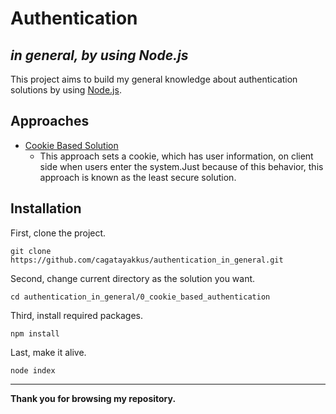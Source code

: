 # Authentication
## _in general, by using Node.js_

This project aims to build my general knowledge about authentication solutions by using [Node.js](https://nodejs.org/).

## Approaches
- [Cookie Based Solution](https://github.com/cagatayakkus/authentication_in_general/tree/main/0_cookie_based_authentication)
    - This approach sets a cookie, which has user information, on client side when users enter the system.Just because of this behavior, this approach is known as the least secure solution.

## Installation
First, clone the project.
```
git clone https://github.com/cagatayakkus/authentication_in_general.git
```
Second, change current directory as the solution you want.
```
cd authentication_in_general/0_cookie_based_authentication
```
Third, install required packages.
```
npm install
```
Last, make it alive.
```
node index
```

---
**Thank you for browsing my repository.**